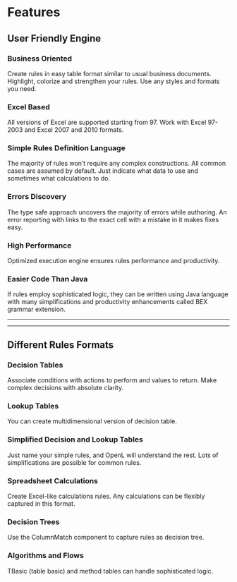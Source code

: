 # Features

## User Friendly Engine

### Business Oriented

Create rules in easy table format similar to usual business documents. Highlight, colorize and strengthen your rules. Use any styles and formats you need.

### Excel Based

All versions of Excel are supported starting from 97. Work with Excel 97-2003 and Excel 2007 and 2010 formats.

### Simple Rules Definition Language

The majority of rules won’t require any complex constructions. All common cases are assumed by default. Just indicate what data to use and sometimes what calculations to do.

### Errors Discovery

The type safe approach uncovers the majority of errors while authoring. An error reporting with links to the exact cell with a mistake in it makes fixes easy.

### High Performance

Optimized execution engine ensures rules performance and productivity.

### Easier Code Than Java

If rules employ sophisticated logic, they can be written using Java language with many simplifications and productivity enhancements called BEX grammar extension.

------

------

## Different Rules Formats

### Decision Tables

Associate conditions with actions to perform and values to return. Make complex decisions with absolute clarity.

### Lookup Tables

You can create multidimensional version of decision table.

### Simplified Decision and Lookup Tables

Just name your simple rules, and OpenL will understand the rest. Lots of simplifications are possible for common rules.

### Spreadsheet Calculations

Create Excel-like calculations rules. Any calculations can be flexibly captured in this format.

### Decision Trees

Use the ColumnMatch component to capture rules as decision tree.

### Algorithms and Flows

TBasic (table basic) and method tables can handle sophisticated logic.
